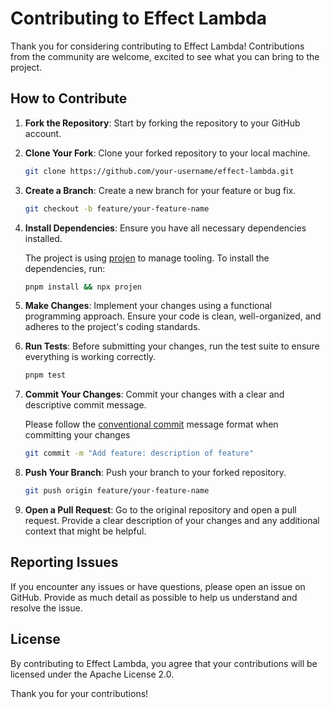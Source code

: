 # Contributing to Effect Lambda

Thank you for considering contributing to Effect Lambda! Contributions from the community are welcome, excited to see what you can bring to the project.

## How to Contribute

1. **Fork the Repository**: Start by forking the repository to your GitHub account.

2. **Clone Your Fork**: Clone your forked repository to your local machine.

   ```bash
   git clone https://github.com/your-username/effect-lambda.git
   ```

3. **Create a Branch**: Create a new branch for your feature or bug fix.

   ```bash
   git checkout -b feature/your-feature-name
   ```

4. **Install Dependencies**: Ensure you have all necessary dependencies installed.

   The project is using [projen](https://projen.io/) to manage tooling. To install the dependencies, run:

   ```bash
   pnpm install && npx projen
   ```

5. **Make Changes**: Implement your changes using a functional programming approach. Ensure your code is clean, well-organized, and adheres to the project's coding standards.

6. **Run Tests**: Before submitting your changes, run the test suite to ensure everything is working correctly.

   ```bash
   pnpm test
   ```

7. **Commit Your Changes**: Commit your changes with a clear and descriptive commit message.

   Please follow the [conventional commit](https://www.conventionalcommits.org/en/v1.0.0/) message format when committing your changes

   ```bash
   git commit -m "Add feature: description of feature"
   ```

8. **Push Your Branch**: Push your branch to your forked repository.

   ```bash
   git push origin feature/your-feature-name
   ```

9. **Open a Pull Request**: Go to the original repository and open a pull request. Provide a clear description of your changes and any additional context that might be helpful.

## Reporting Issues

If you encounter any issues or have questions, please open an issue on GitHub. Provide as much detail as possible to help us understand and resolve the issue.

## License

By contributing to Effect Lambda, you agree that your contributions will be licensed under the Apache License 2.0.

Thank you for your contributions!
